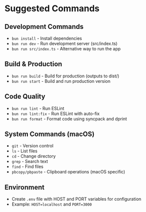 # Suggested Commands

## Development Commands

- `bun install` - Install dependencies
- `bun run dev` - Run development server (src/index.ts)
- `bun run src/index.ts` - Alternative way to run the app

## Build & Production

- `bun run build` - Build for production (outputs to dist/)
- `bun run start` - Build and run production version

## Code Quality

- `bun run lint` - Run ESLint
- `bun run lint:fix` - Run ESLint with auto-fix
- `bun run format` - Format code using syncpack and dprint

## System Commands (macOS)

- `git` - Version control
- `ls` - List files
- `cd` - Change directory
- `grep` - Search text
- `find` - Find files
- `pbcopy/pbpaste` - Clipboard operations (macOS specific)

## Environment

- Create `.env` file with HOST and PORT variables for configuration
- Example: `HOST=localhost` and `PORT=3000`

